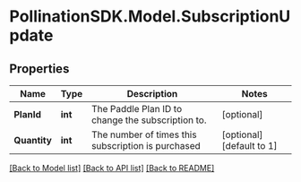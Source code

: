 
# PollinationSDK.Model.SubscriptionUpdate

## Properties

Name | Type | Description | Notes
------------ | ------------- | ------------- | -------------
**PlanId** | **int** | The Paddle Plan ID to change the subscription to. | [optional] 
**Quantity** | **int** | The number of times this subscription is purchased | [optional] [default to 1]

[[Back to Model list]](../README.md#documentation-for-models)
[[Back to API list]](../README.md#documentation-for-api-endpoints)
[[Back to README]](../README.md)

